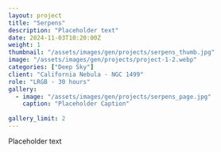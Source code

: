 ```yaml
---
layout: project
title: "Serpens"
description: "Placeholder text"
date: 2024-11-03T10:20:00Z
weight: 1
thumbnail: "/assets/images/gen/projects/serpens_thumb.jpg"
image: "/assets/images/gen/projects/project-1-2.webp"
categories: ["Deep Sky"]
client: "California Nebula - NGC 1499"
role: "LRGB - 30 hours"
gallery:
  - image: "/assets/images/gen/projects/serpens_page.jpg"
    caption: "Placeholder Caption"
  
gallery_limit: 2
---
```


Placeholder text